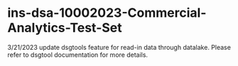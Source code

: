 # ins-dsa-10002023-Commercial-Analytics-Test-Set
3/21/2023 update dsgtools feature for read-in data through datalake. Please refer to dsgtool documentation for more details.